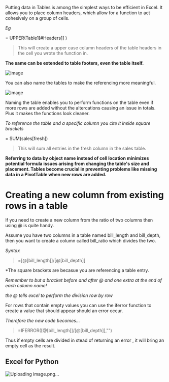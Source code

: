 Putting data in Tables is among the simplest ways to be efficient in Excel. It allows you to place column headers, which allow for a function to act cohesively on a group of cells. 

*Eg*

= UPPER(Table1[#Headers]] )

>This will create a upper case column headers of the table headers in the cell you wrote the function in.

**The same can be extended to table footers, even the table itself.**

![image](https://github.com/Glen-Ochieng/Useful-Excel-Functions-for-Data-Analysis./assets/155974295/fcdd732b-b23a-466d-8ebf-2b8f908cc1e6)

You can also name the tables to make the referencing more meaningful.

![image](https://github.com/Glen-Ochieng/Excel-for-Data-Analysis./assets/155974295/a72407f4-74cc-4812-b3cd-be1b6ca00701)

Naming the table enables you to perform functions on the table even if more rows are added without the altercations causing an issue in totals. Plus it makes the functions look cleaner. 

*To reference the table and a specific column you cite it inside square brackets*

= SUM(sales[fresh])

>This will sum all entries in the fresh column in the sales table.


**Referring to data by object name instead of cell location minimizes potential formula issues arising from changing the table's size and placement. Tables become crucial in preventing problems like missing data in a PivotTable when new rows are added.** 


# Creating a new column from existing rows in a table

If you need to create a new column from the ratio of two columns then using @ is quite handy.

Assume you have two columns in a table named bill_length and bill_depth, then you want to create a column called bill_ratio which divides the two. 

*Syntax*

> =[@[bill_length]]/[@[bill_depth]]

*The square brackets are becasue you are referencing a table entry. 

*Remember to but a bracket before and after @ and one extra at the end of each column name!*

*the @ tells excel to perform the division row by row*

For rows that contain empty values you can use the iferror function to create a value that should appear should an error occur.

*Therefore the new code becomes...*

>=IFERROR([@[bill_length]]/[@[bill_depth]],"")

Thus if empty cells are divided in stead of returning an error , it will bring an empty cell as the result.


## Excel for Python

![Uploading image.png…]()
